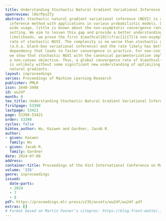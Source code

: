 ```yaml
---
title: Understanding Stochastic Natural Gradient Variational Inference
openreview: l8GrPpsZfy
abstract: Stochastic natural gradient variational inference (NGVI) is a popular posterior
  inference method with applications in various probabilistic models. Despite its
  wide usage, little is known about the non-asymptotic convergence rate in the <em>stochastic</em>
  setting. We aim to lessen this gap and provide a better understanding. For conjugate
  likelihoods, we prove the first $\mathcal{O}(\frac{1}{T})$ non-asymptotic convergence
  rate of stochastic NGVI. The complexity is no worse than stochastic gradient descent
  (a.k.a. black-box variational inference) and the rate likely has better constant
  dependency that leads to faster convergence in practice. For non-conjugate likelihoods,
  we show that stochastic NGVI with the canonical parameterization implicitly optimizes
  a non-convex objective. Thus, a global convergence rate of $\mathcal{O}(\frac{1}{T})$
  is unlikely without some significant new understanding of optimizing the ELBO using
  natural gradients.
layout: inproceedings
series: Proceedings of Machine Learning Research
publisher: PMLR
issn: 2640-3498
id: wu24f
month: 0
tex_title: Understanding Stochastic Natural Gradient Variational Inference
firstpage: 53398
lastpage: 53421
page: 53398-53421
order: 53398
cycles: false
bibtex_author: Wu, Kaiwen and Gardner, Jacob R.
author:
- given: Kaiwen
  family: Wu
- given: Jacob R.
  family: Gardner
date: 2024-07-08
address:
container-title: Proceedings of the 41st International Conference on Machine Learning
volume: '235'
genre: inproceedings
issued:
  date-parts:
  - 2024
  - 7
  - 8
pdf: https://proceedings.mlr.press/v235/assets/wu24f/wu24f.pdf
extras: []
# Format based on Martin Fenner's citeproc: https://blog.front-matter.io/posts/citeproc-yaml-for-bibliographies/
---
```

